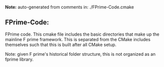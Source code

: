**Note:** auto-generated from comments in: ./FPrime-Code.cmake

## FPrime-Code:

FPrime code. This cmake file includes the basic directories that make up the mainline F prime framework. This is
separated from the CMake includes themselves such that this is built after all CMake setup.

Note: given F prime's historical folder structure, this is not organized as an fprime library.


